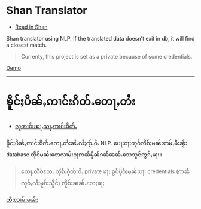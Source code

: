 # Shan Translator
<a name="english">

- [Read in Shan](#shan)

Shan translator using NLP. If the translated data doesn't exit in db, it will find a closest match.

> Currenty, this project is set as a private because of some credentials.

[Demo](https://shantran.glitch.me/)

-------

# ၶိူင်ႈပိၼ်ႇဢၢင်းၵိတ်ႉတေႃႇတႆး
<a name="shan">

- [လူတၢင်းၽႃႇသႃႇဢၢင်းၵိတ်ႉ](#english)

ၶိူင်ႈပိၼ်ႇဢၢင်းၵိတ်ႉတေႃႇတႆးၼႆႉလႆႈၸႂ်ႉဝႆႉ NLP. ပေႃးဝႃႈတူဝ်လိၵ်ႈမၼ်းဢမ်ႇမီးၼႂ်း database ၸိုင်မၼ်းတေလၢမ်းႁႃဢၼ်မိူၼ်ၵၼ်ၼၼ်ႉသေသူင်ဢွၵ်ႇမႃး။

> တေႃႇလဵဝ်တႄႉ တိုၵ်ႉႁဵတ်းဝႆႉ private ၶႃႈ ၵွပ်ပိူဝ်ႈမၼ်းပႃး credentials (ဢၼ်လူဝ်ႇလႆႈမူၵ်းသိူင်) ၸိူဝ်းၼၼ်ႉလႄႈၶႃႈ

[တီႈၸၢမ်းမၼ်း](https://shantran.glitch.me/)
